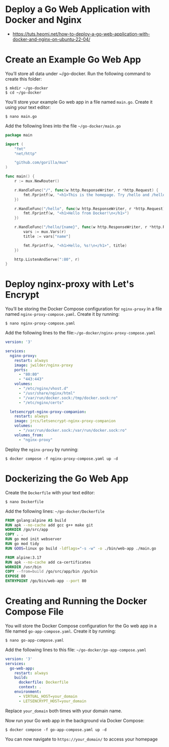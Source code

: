 # Deploy a Go Web Application with Docker and Nginx
* https://tuts.heomi.net/how-to-deploy-a-go-web-application-with-docker-and-nginx-on-ubuntu-22-04/

# Create an Example Go Web App

You’ll store all data under ~/go-docker. Run the following command to create this folder:
```
$ mkdir ~/go-docker
$ cd ~/go-docker
```

You’ll store your example Go web app in a file named `main.go`. Create it using your text editor:
```
$ nano main.go
```

Add the following lines into the file `~/go-docker/main.go`
```go
package main

import (
    "fmt"
    "net/http"

    "github.com/gorilla/mux"
)

func main() {
    r := mux.NewRouter()

    r.HandleFunc("/", func(w http.ResponseWriter, r *http.Request) {
        fmt.Fprintf(w, "<h1>This is the homepage. Try /hello and /hello/Sammy\n</h1>")
    })

    r.HandleFunc("/hello", func(w http.ResponseWriter, r *http.Request) {
        fmt.Fprintf(w, "<h1>Hello from Docker!\n</h1>")
    })

    r.HandleFunc("/hello/{name}", func(w http.ResponseWriter, r *http.Request) {
        vars := mux.Vars(r)
        title := vars["name"]

        fmt.Fprintf(w, "<h1>Hello, %s!\n</h1>", title)
    })

    http.ListenAndServe(":80", r)
}
```

# Deploy nginx-proxy with Let's Encrypt

You’ll be storing the Docker Compose configuration for `nginx-proxy` in a file named `nginx-proxy-compose.yaml`. Create it by running:
```
$ nano nginx-proxy-compose.yaml
```

Add the following lines to the file:`~/go-docker/nginx-proxy-compose.yaml`

```yaml
version: '3'

services:
  nginx-proxy:
    restart: always
    image: jwilder/nginx-proxy
    ports:
      - "80:80"
      - "443:443"
    volumes:
      - "/etc/nginx/vhost.d"
      - "/usr/share/nginx/html"
      - "/var/run/docker.sock:/tmp/docker.sock:ro"
      - "/etc/nginx/certs"

  letsencrypt-nginx-proxy-companion:
    restart: always
    image: jrcs/letsencrypt-nginx-proxy-companion
    volumes:
      - "/var/run/docker.sock:/var/run/docker.sock:ro"
    volumes_from:
      - "nginx-proxy"
```

Deploy the `nginx-proxy` by running:
```
$ docker compose -f nginx-proxy-compose.yaml up -d
```

# Dockerizing the Go Web App

Create the `Dockerfile` with your text editor:
```
$ nano Dockerfile
```

Add the following lines: `~/go-docker/Dockerfile`

```Dockerfile
FROM golang:alpine AS build
RUN apk --no-cache add gcc g++ make git
WORKDIR /go/src/app
COPY . .
RUN go mod init webserver
RUN go mod tidy
RUN GOOS=linux go build -ldflags="-s -w" -o ./bin/web-app ./main.go

FROM alpine:3.17
RUN apk --no-cache add ca-certificates
WORKDIR /usr/bin
COPY --from=build /go/src/app/bin /go/bin
EXPOSE 80
ENTRYPOINT /go/bin/web-app --port 80
```

# Creating and Running the Docker Compose File

You will store the Docker Compose configuration for the Go web app in a file named `go-app-compose.yaml`. Create it by running:

```
$ nano go-app-compose.yaml
```

Add the following lines to this file: `~/go-docker/go-app-compose.yaml`

```yaml
version: '3'
services:
  go-web-app:
    restart: always
    build:
      dockerfile: Dockerfile
      context: .
    environment:
      - VIRTUAL_HOST=your_domain
      - LETSENCRYPT_HOST=your_domain
```

Replace `your_domain` both times with your domain name.

Now run your Go web app in the background via Docker Compose:
```
$ docker compose -f go-app-compose.yaml up -d
```

You can now navigate to `https://your_domain/` to access your homepage
